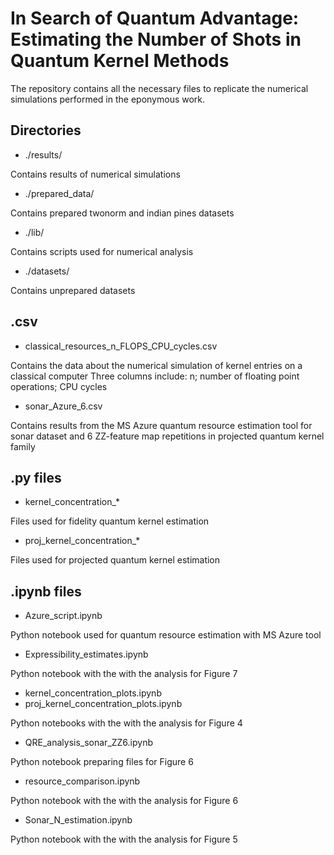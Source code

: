 # In Search of Quantum Advantage: Estimating the Number of Shots in Quantum Kernel Methods

The repository contains all the necessary files to replicate the numerical simulations performed in the eponymous work.

## Directories

- ./results/

Contains results of numerical simulations

- ./prepared_data/

Contains prepared twonorm and indian pines datasets

- ./lib/

Contains scripts used for numerical analysis

- ./datasets/

Contains unprepared datasets

## .csv
- classical_resources_n_FLOPS_CPU_cycles.csv

Contains the data about the numerical simulation of kernel entries on a classical computer
Three columns include: n; number of floating point operations; CPU cycles

- sonar_Azure_6.csv

Contains results from the MS Azure quantum resource estimation tool for sonar dataset and $6$ ZZ-feature map repetitions in projected quantum kernel family

## .py files

- kernel_concentration_*

Files used for fidelity quantum kernel estimation

- proj_kernel_concentration_*

Files used for projected quantum kernel estimation

## .ipynb files

- Azure_script.ipynb

Python notebook used for quantum resource estimation with MS Azure tool

- Expressibility_estimates.ipynb

Python notebook with the with the analysis for Figure 7

- kernel_concentration_plots.ipynb
- proj_kernel_concentration_plots.ipynb

Python notebooks with the with the analysis for Figure 4

- QRE_analysis_sonar_ZZ6.ipynb

Python notebook preparing files for Figure 6

- resource_comparison.ipynb

Python notebook with the with the analysis for Figure 6

- Sonar_N_estimation.ipynb

Python notebook with the with the analysis for Figure 5